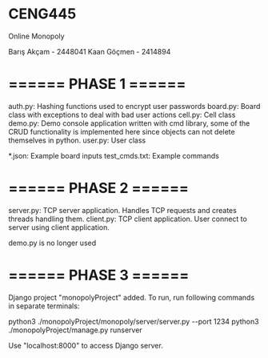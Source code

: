 # CENG445 #
Online Monopoly

Barış Akçam - 2448041
Kaan Göçmen - 2414894

# ====== PHASE 1 ====== #
auth.py: Hashing functions used to encrypt user passwords
board.py: Board class with exceptions to deal with bad user actions
cell.py: Cell class
demo.py: Demo console application written with cmd library, some of the CRUD functionality is implemented here since objects can not delete themselves in python.
user.py: User class

*.json: Example board inputs
test_cmds.txt: Example commands

# ====== PHASE 2 ====== #
server.py: TCP server application. Handles TCP requests and creates threads handling them.
client.py: TCP client application. User connect to server using client application.

demo.py is no longer used

# ====== PHASE 3 ====== #
Django project "monopolyProject" added. To run, run following commands in separate terminals:

python3 ./monopolyProject/monopoly/server/server.py --port 1234
python3 ./monopolyProject/manage.py runserver

Use "localhost:8000" to access Django server.